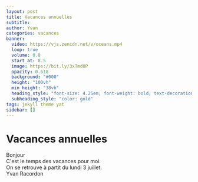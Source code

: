 ```yaml
---
layout: post
title: Vacances annuelles
subtitle:
author: Yvan
categories: vacances
banner:
  video: https://vjs.zencdn.net/v/oceans.mp4
  loop: true
  volume: 0.8
  start_at: 8.5
  image: https://bit.ly/3xTmdUP
  opacity: 0.618
  background: "#000"
  height: "100vh"
  min_height: "38vh"
  heading_style: "font-size: 4.25em; font-weight: bold; text-decoration: underline"
  subheading_style: "color: gold"
tags: jekyll theme yat
sidebar: []
---
```

<h1> Vacances annuelles </h1>
Bonjour
<br />
C'est le temps des vacances pour moi.
<br />
On se retrouve à partit du lundi 3 juillet.
<br />
Yvan Racordon
